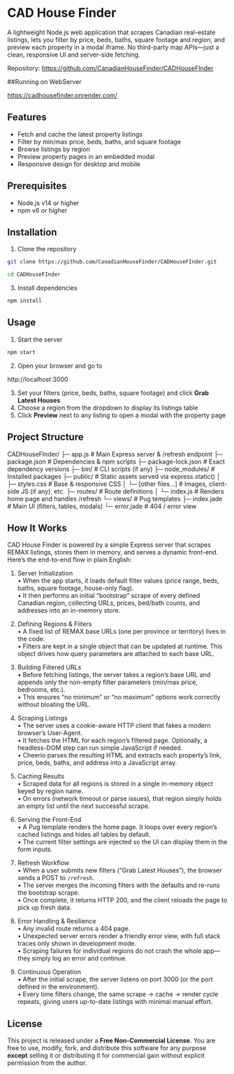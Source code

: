 # CAD House Finder

A lightweight Node.js web application that scrapes Canadian real-estate listings, lets you filter by price, beds, baths, square footage and region, and preview each property in a modal iframe. No third-party map APIs—just a clean, responsive UI and server-side fetching.

Repository: https://github.com/CanadianHouseFinder/CADHouseFInder

##Running on WebServer

https://cadhousefinder.onrender.com/

## Features

- Fetch and cache the latest property listings  
- Filter by min/max price, beds, baths, and square footage  
- Browse listings by region  
- Preview property pages in an embedded modal  
- Responsive design for desktop and mobile  

## Prerequisites

- Node.js v14 or higher  
- npm v6 or higher  

## Installation

1. Clone the repository
  
  ```sh
  git clone https://github.com/CanadianHouseFinder/CADHouseFInder.git
  ```
  ```sh
  cd CADHouseFInder
  ```

3. Install dependencies
  ```sh
  npm install
  ```


## Usage

1. Start the server  
  ```sh
  npm start
  ```

2. Open your browser and go to  
   
  http://localhost:3000
   
3. Set your filters (price, beds, baths, square footage) and click **Grab Latest Houses**  
4. Choose a region from the dropdown to display its listings table  
5. Click **Preview** next to any listing to open a modal with the property page

## Project Structure

CADHouseFInder/
├─ app.js               # Main Express server & /refresh endpoint
├─ package.json         # Dependencies & npm scripts
├─ package-lock.json    # Exact dependency versions
├─ bin/                 # CLI scripts (if any)
├─ node_modules/        # Installed packages
├─ public/              # Static assets served via express.static()
│  ├─ styles.css        # Base & responsive CSS
│  └─ [other files…]    # Images, client-side JS (if any), etc.
├─ routes/              # Route definitions
│  └─ index.js          # Renders home page and handles /refresh
└─ views/               # Pug templates
   ├─ index.jade        # Main UI (filters, tables, modals)
   └─ error.jade        # 404 / error view

## How It Works

CAD House Finder is powered by a simple Express server that scrapes REMAX listings, stores them in memory, and serves a dynamic front-end. Here’s the end-to-end flow in plain English:

1. Server Initialization  
   • When the app starts, it loads default filter values (price range, beds, baths, square footage, house-only flag).  
   • It then performs an initial “bootstrap” scrape of every defined Canadian region, collecting URLs, prices, bed/bath counts, and addresses into an in-memory store.

2. Defining Regions & Filters  
   • A fixed list of REMAX base URLs (one per province or territory) lives in the code.  
   • Filters are kept in a single object that can be updated at runtime. This object drives how query parameters are attached to each base URL.

3. Building Filtered URLs  
   • Before fetching listings, the server takes a region’s base URL and appends only the non-empty filter parameters (min/max price, bedrooms, etc.).  
   • This ensures “no minimum” or “no maximum” options work correctly without bloating the URL.

4. Scraping Listings  
   • The server uses a cookie-aware HTTP client that fakes a modern browser’s User-Agent.  
   • It fetches the HTML for each region’s filtered page. Optionally, a headless-DOM step can run simple JavaScript if needed.  
   • Cheerio parses the resulting HTML and extracts each property’s link, price, beds, baths, and address into a JavaScript array.

5. Caching Results  
   • Scraped data for all regions is stored in a single in-memory object keyed by region name.  
   • On errors (network timeout or parse issues), that region simply holds an empty list until the next successful scrape.

6. Serving the Front-End  
   • A Pug template renders the home page. It loops over every region’s cached listings and hides all tables by default.  
   • The current filter settings are injected so the UI can display them in the form inputs.

7. Refresh Workflow  
   • When a user submits new filters (“Grab Latest Houses”), the browser sends a POST to `/refresh`.  
   • The server merges the incoming filters with the defaults and re-runs the bootstrap scrape.  
   • Once complete, it returns HTTP 200, and the client reloads the page to pick up fresh data.

8. Error Handling & Resilience  
   • Any invalid route returns a 404 page.  
   • Unexpected server errors render a friendly error view, with full stack traces only shown in development mode.  
   • Scraping failures for individual regions do not crash the whole app—they simply log an error and continue.

9. Continuous Operation  
   • After the initial scrape, the server listens on port 3000 (or the port defined in the environment).  
   • Every time filters change, the same scrape → cache → render cycle repeats, giving users up-to-date listings with minimal manual effort.


## License

This project is released under a **Free Non-Commercial License**. You are free to use, modify, fork, and distribute this software for any purpose **except** selling it or distributing it for commercial gain without explicit permission from the author.
